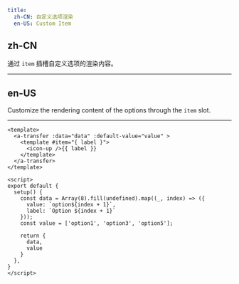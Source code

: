 ```yaml
title:
  zh-CN: 自定义选项渲染
  en-US: Custom Item
```

## zh-CN

通过 `item` 插槽自定义选项的渲染内容。

---

## en-US

Customize the rendering content of the options through the `item` slot.

---

```vue
<template>
  <a-transfer :data="data" :default-value="value" >
    <template #item="{ label }">
      <icon-up />{{ label }}
    </template>
  </a-transfer>
</template>

<script>
export default {
  setup() {
    const data = Array(8).fill(undefined).map((_, index) => ({
      value: `option${index + 1}`,
      label: `Option ${index + 1}`
    }));
    const value = ['option1', 'option3', 'option5'];

    return {
      data,
      value
    }
  },
}
</script>
```
